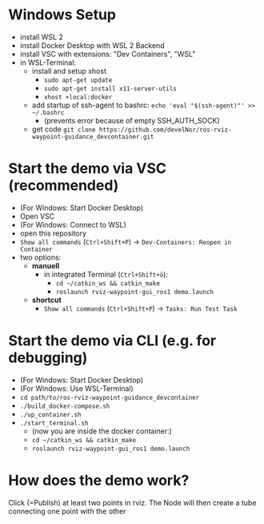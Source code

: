# Windows Setup
- install WSL 2
- install Docker Desktop with WSL 2 Backend
- install VSC with extensions: "Dev Containers", "WSL"
- in WSL-Terminal:
    - install and setup xhost
        - `sudo apt-get update`
        - `sudo apt-get install x11-server-utils`
        - `xhost +local:docker`
    - add startup of ssh-agent to bashrc: `echo 'eval "$(ssh-agent)"' >> ~/.bashrc`
        - (prevents error because of empty SSH_AUTH_SOCK)
    - get code `git clone https://github.com/develNor/ros-rviz-waypoint-guidance_devcontainer.git`

# Start the demo via VSC (recommended)
- (For Windows: Start Docker Desktop)
- Open VSC
- (For Windows: Connect to WSL)
- open this repository
- `Show all commands` (`Ctrl+Shift+P`) -> `Dev-Containers: Reopen in Container`
- two options:
    - **manuell**    
        - in integrated Terminal (`Ctrl+Shift+ö`):
            - `cd ~/catkin_ws && catkin_make`
            - `roslaunch rviz-waypoint-gui_ros1 demo.launch`
    - **shortcut**
        - `Show all commands` (`Ctrl+Shift+P`) -> `Tasks: Run Test Task`

# Start the demo via CLI (e.g. for debugging)
- (For Windows: Start Docker Desktop)
- (For Windows: Use WSL-Terminal)
- `cd path/to/ros-rviz-waypoint-guidance_devcontainer`
- `./build_docker-compose.sh`
- `./up_container.sh`
- `./start_terminal.sh`
    - (now you are inside the docker container:)
    - `cd ~/catkin_ws && catkin_make`
    - `roslaunch rviz-waypoint-gui_ros1 demo.launch`

# How does the demo work?
Click (=Publish) at least two points in rviz. The Node will then create a tube connecting one point with the other
